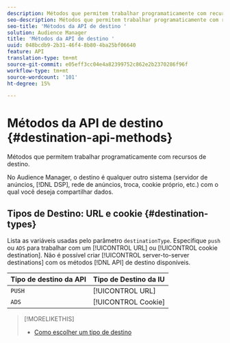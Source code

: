 ```yaml
---
description: Métodos que permitem trabalhar programaticamente com recursos de destino.
seo-description: Métodos que permitem trabalhar programaticamente com recursos de destino.
seo-title: 'Métodos da API de destino '
solution: Audience Manager
title: 'Métodos da API de destino '
uuid: 048bcdb9-2b31-46f4-8b80-4ba25bf06640
feature: API
translation-type: tm+mt
source-git-commit: e05eff3cc04e4a82399752c862e2b2370286f96f
workflow-type: tm+mt
source-wordcount: '101'
ht-degree: 15%

---
```



# Métodos da API de destino {#destination-api-methods}

Métodos que permitem trabalhar programaticamente com recursos de destino.

<!-- c_destinations_api.xml -->

No Audience Manager, o destino é qualquer outro sistema (servidor de anúncios, [!DNL DSP], rede de anúncios, troca, cookie próprio, etc.) com o qual você deseja compartilhar dados.

## Tipos de Destino: URL e cookie {#destination-types}

Lista as variáveis usadas pelo parâmetro `destinationType`. Especifique `push` ou `ADS` para trabalhar com um [!UICONTROL URL] ou [!UICONTROL cookie destination]. Não é possível criar [!UICONTROL server-to-server destinations] com os métodos [!DNL API] de destino disponíveis.

<!-- r_destination_types.xml -->

| Tipo de destino da API | Tipo de Destino da IU |
|---|---|
| `PUSH` | [!UICONTROL URL] |
| `ADS` | [!UICONTROL Cookie] |

>[!MORELIKETHIS]
>
>* [Como escolher um tipo de destino](../../../features/destinations/destinations.md)

